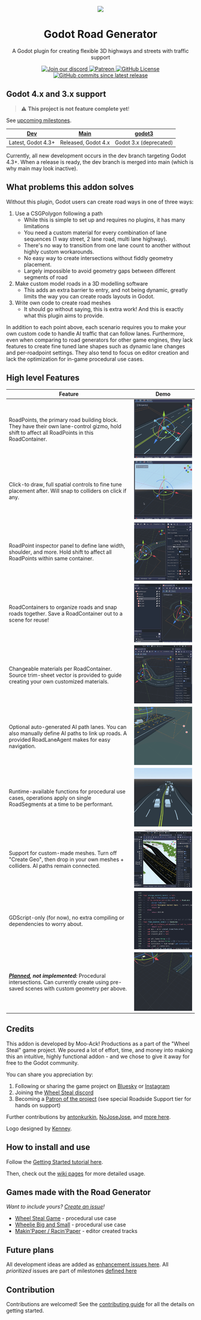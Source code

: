 <p align="center">
  <img src="icon.png" />
</p>

<h1 align="center">Godot Road Generator</h1>

<p align="center">A Godot plugin for creating flexible 3D highways and streets with traffic support</p>

<p align="center">
	<a href="https://discord.com/invite/gttJWznb4a">
	  <img src="https://img.shields.io/discord/802981313203798017.svg?label=&logo=discord&logoColor=ffffff&color=7389D8&labelColor=6A7EC2" alt="Join our discord" />
	</a>
	<a href="https://www.patreon.com/WheelStealGame">
	  <img src="https://img.shields.io/badge/Patreon-Support%20Us!-orange.svg" alt="Patreon" />
	</a>
	<a href="https://github.com/TheDuckCow/godot-road-generator/blob/main/LICENSE">
	  <img src="https://img.shields.io/github/license/theduckcow/godot-road-generator" alt="GitHub License" />
	</a>
	<a href="https://github.com/TheDuckCow/godot-road-generator/releases">
	  <img src="https://img.shields.io/github/commits-since/theduckcow/godot-road-generator/latest" alt="GitHub commits since latest release" />
	</a>
</p>



## Godot 4.x and 3.x support

> :warning: **This project is not feature complete yet**!

See [upcoming milestones](https://github.com/TheDuckCow/godot-road-generator/milestones).

| [Dev](https://github.com/TheDuckCow/godot-road-generator/tree/dev) | [Main](https://github.com/TheDuckCow/godot-road-generator/tree/main) | [godot3](https://github.com/TheDuckCow/godot-road-generator/tree/godot3) |
| --- | ---- | ------ |
| Latest, Godot 4.3+ | Released, Godot 4.x | Godot 3.x (deprecated) |


Currently, all new development occurs in the dev branch targeting Godot 4.3+. When a release is ready, the dev branch is merged into main (which is why main may look inactive).

## What problems this addon solves

Without this plugin, Godot users can create road ways in one of three ways:

1. Use a CSGPolygon following a path
	- While this is simple to set up and requires no plugins, it has many limitations
	- You need a custom material for every combination of lane sequences (1 way street, 2 lane road, multi lane highway).
	- There's no way to transition from one lane count to another without highly custom workarounds.
	- No easy way to create intersections without fiddly geometry placement.
	- Largely impossible to avoid geometry gaps between different segments of road
2. Make custom model roads in a 3D modelling software
	- This adds an extra barrier to entry, and not being dynamic, greatly limits the way you can create roads layouts in Godot.
3. Write own code to create road meshes
	- It should go without saying, this is extra work! And this is exactly what this plugin aims to provide.

In addition to each point above, each scenario requires you to make your own custom code to handle AI traffic that can follow lanes. Furthermore, even when comparing to road generators for other game engines, they lack features to create fine tuned lane shapes such as dynamic lane changes and per-roadpoint settings. They also tend to focus on editor creation and lack the optimization for in-game procedural use cases.

## High level Features

| Feature | Demo |
| ------- | -----|
| RoadPoints, the primary road building block. They have their own lane-control gizmo, hold shift to affect all RoadPoints in this RoadContainer. | ![roadpoint widget](./demo/gifs/roadpoint_widget.gif) |
| Click-to draw, full spatial controls to fine tune placement after. Will snap to colliders on click if any. | ![click to draw](./demo/gifs/click_to_draw.gif) |
| RoadPoint inspector panel to define lane width, shoulder, and more. Hold shift to affect all RoadPoints within same container. | ![inspector panel](./demo/gifs/inspector_panel.gif) |
| RoadContainers to organize roads and snap roads together. Save a RoadContainer out to a scene for reuse! | ![Containers](./demo/gifs/containers.gif) |
| Changeable materials per RoadContainer. Source trim-sheet vector is provided to guide creating your own customized materials. | ![Material swap](./demo/gifs/material_swap.gif) |
| Optional auto-generated AI path lanes. You can also manually define AI paths to link up roads. A provided RoadLaneAgent makes for easy navigation. | ![AI path demo](./demo/gifs/ai_lanes.gif) |
| Runtime-available functions for procedural use cases, operations apply on single RoadSegments at a time to be performant. | ![Procedural demo](./demo/gifs/procedural_demo.gif) |
| Support for custom-made meshes. Turn off "Create Geo", then drop in your own meshes + colliders. AI paths remain connected. | ![Custom road meshes demo](./demo/gifs/custom_geo.gif) |
| GDScript-only (for now), no extra compiling or dependencies to worry about. | ![GDScript only](./demo/gifs/gdscript-only.png) |
| ***[Planned](https://github.com/TheDuckCow/godot-road-generator/issues/121), not implemented:*** Procedural intersections. Can currently create using pre-saved scenes with custom geometry per above. | ![Planned intersections](./demo/gifs/intersection.gif) |


## Credits

This addon is developed by Moo-Ack! Productions as a part of the "Wheel Steal" game project. We poured a lot of effort, time, and money into making this an intuitive, highly functional addon - and we chose to give it away for free to the Godot community.

You can share you appreciation by:

1. Following or sharing the game project on [Bluesky](https://bsky.app/profile/wheelstealgame.bsky.social) or [Instagram](https://www.instagram.com/wheelstealgame/)
1. Joining the [Wheel Steal discord](https://discord.gg/gttJWznb4a)
1. Becoming a [Patron of the project](https://www.patreon.com/WheelStealGame) (see special Roadside Support tier for hands on support)

Further contributions by [antonkurkin](https://github.com/antonkurkin), [NoJoseJose](https://github.com/NoJoseJose), and [more here](https://github.com/theduckcow/godot-road-generator/graphs/contributors).

Logo designed by [Kenney](https://www.kenney.nl/assets).

## How to install and use

Follow the [Getting Started tutorial here](https://github.com/TheDuckCow/godot-road-generator/wiki/A-getting-started-tutorial).


Then, check out the [wiki pages](https://github.com/TheDuckCow/godot-road-generator/wiki) for more detailed usage.


## Games made with the Road Generator

*Want to include yours? [Create an issue](https://github.com/TheDuckCow/godot-road-generator/issues/new)!*

- [Wheel Steal Game](https://wheelstealgame.com/) - procedural use case
- [Wheelie Big and Small](https://theduckcow.itch.io/wheelie-big-and-small) - procedural use case
- [Makin'Paper / Racin'Paper](https://theduckcow.com/2024/paper-games-win-hearts-gdko-2024/) - editor created tracks


## Future plans

All development ideas are added as [enhancement issues here](https://github.com/TheDuckCow/godot-road-generator/issues?q=is%3Aopen+is%3Aissue+label%3Aenhancement). All *prioritized* issues are part of milestones [defined here](https://github.com/TheDuckCow/godot-road-generator/milestones)


## Contribution

Contributions are welcomed! See the [contributing guide](https://github.com/TheDuckCow/godot-road-generator/blob/main/CONTRIBUTING.md) for all the details on getting started.
